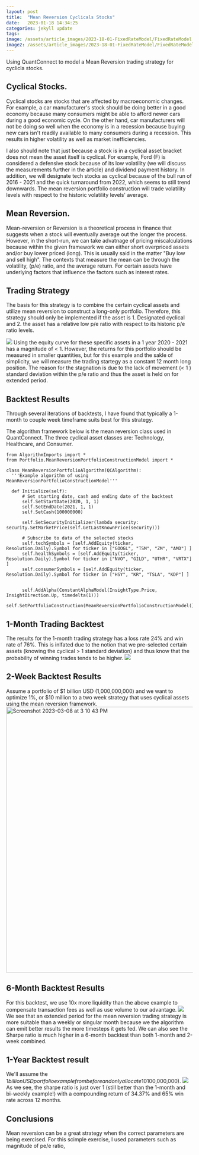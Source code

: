 ```yaml
---
layout: post
title:  "Mean Reversion Cyclicals Stocks"
date:   2023-01-18 14:34:25
categories: jekyll update
tags: 
image: /assets/article_images/2023-18-01-FixedRateModel/FixedRateModel.jpg
image2: /assets/article_images/2023-18-01-FixedRateModel/FixedRateModel-mobile.jpg
---
```

Using QuantConnect to model a Mean Reversion trading strategy for cyclicla stocks.

## Cyclical Stocks.
Cyclical stocks are stocks that are affected by macroeconomic changes. For example, a car manufacturer's stock should be doing better in a good economy because many consumers might be able to afford newer cars during a good economic cycle. On the other hand, car manufacturers will not be doing so well when the economy is in a recession because buying new cars isn't readily available to many consumers during a recession. This results in higher volatility as well as market inefficiencies. 

I also should note that just because a stock is in a cyclical asset bracket does not mean the asset itself is cyclical. For example, Ford (F) is considered a defensive stock because of its low volatility (we will discuss the measurements further in the article) and dividend payment history. In addition, we will designate tech stocks as cyclical because of the bull run of 2016 - 2021 and the quick turnaround from 2022, which seems to still trend downwards. The mean reversion portfolio construction will trade volatility levels with respect to the historic volatility levels' average.

## Mean Reversion.
Mean-reversion or Reversion is a theoretical process in finance that suggests when a stock will eventually average out the longer the process. However, in the short-run, we can take advatnage of pricing miscalculations because within the given framework we can either short overpriced assets and/or buy lower priced (long). This is usually said in the matter "Buy low and sell high". The contexts that measure the mean can be through the volatility, (p/e) ratio, and the average return. For certain assets have underlying factors that influence the factors such as interest rates. 

## Trading Strategy
The basis for this strategy is to combine the certain cyclical assets and utilize mean reversion to construct a long-only portfolio. Therefore, this strategy should only be implemented if the asset is 1. Designated cyclical and 2. the asset has a relative low p/e ratio with respect to its historic p/e ratio levels.

![](https://user-images.githubusercontent.com/75659218/223863587-e7793a6c-8499-45d2-bef8-d63760073f04.png)
Using the equity curve for these specific assets in a 1 year 2020 - 2021 has a magnitude of < 1. However, the returns for this portfolio should be measured in smaller quantities, but for this example and the sakle of simplicity, we will measure the trading startegy as a constant 12 month long position. The reason for the stagnation is due to the lack of movement (< 1 ) standard deviation within the p/e ratio and thus the asset is held on for extended period.

## Backtest Results 
Through several iterations of backtests, I have found that typically a 1-month to couple week timeframe suits best for this strategy. 

The algorithm framework below is the mean reversion class used in QuantConnect. The three cyclical asset classes are: Technology, Healthcare, and Consumer.

    from AlgorithmImports import *
    from Portfolio.MeanReversionPortfolioConstructionModel import *

    class MeanReversionPortfolioAlgorithm(QCAlgorithm):
      '''Example algorithm of using MeanReversionPortfolioConstructionModel'''

      def Initialize(self):
          # Set starting date, cash and ending date of the backtest
          self.SetStartDate(2020, 1, 1)
          self.SetEndDate(2021, 1, 1)
          self.SetCash(100000000)

          self.SetSecurityInitializer(lambda security: security.SetMarketPrice(self.GetLastKnownPrice(security)))
        
          # Subscribe to data of the selected stocks
          self.techSymbols = [self.AddEquity(ticker, Resolution.Daily).Symbol for ticker in ["GOOGL", "TSM", "ZM", "AMD"] ]
          self.healthSymbols = [self.AddEquity(ticker, Resolution.Daily).Symbol for ticker in ["NVO", "GILD", "UTHR", "VRTX"] ]
          self.consumerSymbols = [self.AddEquity(ticker, Resolution.Daily).Symbol for ticker in ["HSY", "KR", "TSLA", "KDP"] ]
        

          self.AddAlpha(ConstantAlphaModel(InsightType.Price, InsightDirection.Up, timedelta(1)))
          self.SetPortfolioConstruction(MeanReversionPortfolioConstructionModel())


## 1-Month Trading Backtest
The results for the 1-month trading strategy has a loss rate 24% and win rate of 76%. This is inlfated due to the notion that we pre-selected certain assets (knowing the cyclical > 1 standard deviation) and thus know that the probability of winning trades tends to be higher. 
![](https://user-images.githubusercontent.com/75659218/223870578-bf2c4eac-a5c4-4619-bef0-98499d6a6d67.png)

## 2-Week Backtest Results
Assume a portfolio of $1 billion USD (1,000,000,000) and we want to optimize 1%, or $10 million to a two week strategy that uses cyclical assets using the mean reversion framework.
<img width="715" alt="Screenshot 2023-03-08 at 3 10 43 PM" src="https://user-images.githubusercontent.com/75659218/223873447-b59b94de-fdc9-451f-b71e-de1caa103532.png">

## 6-Month Backtest Results
For this backtest, we use 10x more liquidity than the above example to compensate transaction fees as well as use volume to our advantage. 
![](https://user-images.githubusercontent.com/75659218/223874500-2008e477-b36f-477b-8bc8-3cf35775b30b.png)
We see that an extended period for the mean reversion trading strategy is more suitable than a weekly or singular month because we the algorithm can emit better results the more timesteps it gets fed. We can also see the Sharpe ratio is much higher in a 6-month backtest than both 1-month and 2-week combined.

## 1-Year Backtest result
We'll assume the $1 billion USD portfolio example from before and only allocate 10% of the portfolio to this strategy ($100,000,000). 
![](https://user-images.githubusercontent.com/75659218/223875940-5b6bf96a-8adf-4d3d-b1d9-fd3442043179.png)
As we see, the sharpe ratio is just over 1 (still better than the 1-month and bi-weekly example!) with a compounding return of 34.37% and 65% win rate across 12 months.

## Conclusions
Mean reversion can be a great strategy when the correct parameters are being exercised. For this scimple exercise, I used parameters such as magnitude of pe/e ratio, 





















